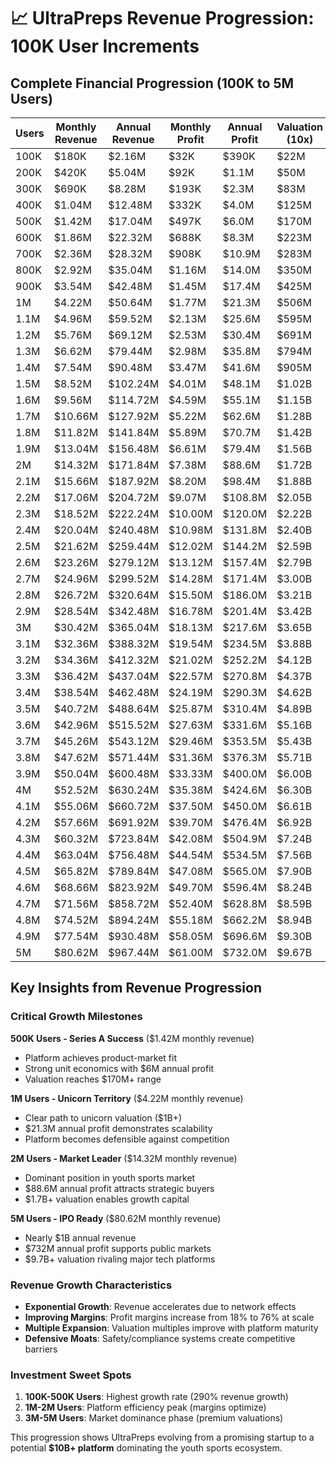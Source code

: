 # 📈 UltraPreps Revenue Progression: 100K User Increments

## Complete Financial Progression (100K to 5M Users)

| Users | Monthly Revenue | Annual Revenue | Monthly Profit | Annual Profit | Valuation (10x) |
|-------|----------------|----------------|---------------|---------------|-----------------|
| 100K | $180K | $2.16M | $32K | $390K | $22M |
| 200K | $420K | $5.04M | $92K | $1.1M | $50M |
| 300K | $690K | $8.28M | $193K | $2.3M | $83M |
| 400K | $1.04M | $12.48M | $332K | $4.0M | $125M |
| 500K | $1.42M | $17.04M | $497K | $6.0M | $170M |
| 600K | $1.86M | $22.32M | $688K | $8.3M | $223M |
| 700K | $2.36M | $28.32M | $908K | $10.9M | $283M |
| 800K | $2.92M | $35.04M | $1.16M | $14.0M | $350M |
| 900K | $3.54M | $42.48M | $1.45M | $17.4M | $425M |
| 1M | $4.22M | $50.64M | $1.77M | $21.3M | $506M |
| 1.1M | $4.96M | $59.52M | $2.13M | $25.6M | $595M |
| 1.2M | $5.76M | $69.12M | $2.53M | $30.4M | $691M |
| 1.3M | $6.62M | $79.44M | $2.98M | $35.8M | $794M |
| 1.4M | $7.54M | $90.48M | $3.47M | $41.6M | $905M |
| 1.5M | $8.52M | $102.24M | $4.01M | $48.1M | $1.02B |
| 1.6M | $9.56M | $114.72M | $4.59M | $55.1M | $1.15B |
| 1.7M | $10.66M | $127.92M | $5.22M | $62.6M | $1.28B |
| 1.8M | $11.82M | $141.84M | $5.89M | $70.7M | $1.42B |
| 1.9M | $13.04M | $156.48M | $6.61M | $79.4M | $1.56B |
| 2M | $14.32M | $171.84M | $7.38M | $88.6M | $1.72B |
| 2.1M | $15.66M | $187.92M | $8.20M | $98.4M | $1.88B |
| 2.2M | $17.06M | $204.72M | $9.07M | $108.8M | $2.05B |
| 2.3M | $18.52M | $222.24M | $10.00M | $120.0M | $2.22B |
| 2.4M | $20.04M | $240.48M | $10.98M | $131.8M | $2.40B |
| 2.5M | $21.62M | $259.44M | $12.02M | $144.2M | $2.59B |
| 2.6M | $23.26M | $279.12M | $13.12M | $157.4M | $2.79B |
| 2.7M | $24.96M | $299.52M | $14.28M | $171.4M | $3.00B |
| 2.8M | $26.72M | $320.64M | $15.50M | $186.0M | $3.21B |
| 2.9M | $28.54M | $342.48M | $16.78M | $201.4M | $3.42B |
| 3M | $30.42M | $365.04M | $18.13M | $217.6M | $3.65B |
| 3.1M | $32.36M | $388.32M | $19.54M | $234.5M | $3.88B |
| 3.2M | $34.36M | $412.32M | $21.02M | $252.2M | $4.12B |
| 3.3M | $36.42M | $437.04M | $22.57M | $270.8M | $4.37B |
| 3.4M | $38.54M | $462.48M | $24.19M | $290.3M | $4.62B |
| 3.5M | $40.72M | $488.64M | $25.87M | $310.4M | $4.89B |
| 3.6M | $42.96M | $515.52M | $27.63M | $331.6M | $5.16B |
| 3.7M | $45.26M | $543.12M | $29.46M | $353.5M | $5.43B |
| 3.8M | $47.62M | $571.44M | $31.36M | $376.3M | $5.71B |
| 3.9M | $50.04M | $600.48M | $33.33M | $400.0M | $6.00B |
| 4M | $52.52M | $630.24M | $35.38M | $424.6M | $6.30B |
| 4.1M | $55.06M | $660.72M | $37.50M | $450.0M | $6.61B |
| 4.2M | $57.66M | $691.92M | $39.70M | $476.4M | $6.92B |
| 4.3M | $60.32M | $723.84M | $42.08M | $504.9M | $7.24B |
| 4.4M | $63.04M | $756.48M | $44.54M | $534.5M | $7.56B |
| 4.5M | $65.82M | $789.84M | $47.08M | $565.0M | $7.90B |
| 4.6M | $68.66M | $823.92M | $49.70M | $596.4M | $8.24B |
| 4.7M | $71.56M | $858.72M | $52.40M | $628.8M | $8.59B |
| 4.8M | $74.52M | $894.24M | $55.18M | $662.2M | $8.94B |
| 4.9M | $77.54M | $930.48M | $58.05M | $696.6M | $9.30B |
| 5M | $80.62M | $967.44M | $61.00M | $732.0M | $9.67B |

## Key Insights from Revenue Progression

### **Critical Growth Milestones**

**500K Users - Series A Success** ($1.42M monthly revenue)
- Platform achieves product-market fit
- Strong unit economics with $6M annual profit
- Valuation reaches $170M+ range

**1M Users - Unicorn Territory** ($4.22M monthly revenue)  
- Clear path to unicorn valuation ($1B+)
- $21.3M annual profit demonstrates scalability
- Platform becomes defensible against competition

**2M Users - Market Leader** ($14.32M monthly revenue)
- Dominant position in youth sports market
- $88.6M annual profit attracts strategic buyers
- $1.7B+ valuation enables growth capital

**5M Users - IPO Ready** ($80.62M monthly revenue)
- Nearly $1B annual revenue
- $732M annual profit supports public markets
- $9.7B+ valuation rivaling major tech platforms

### **Revenue Growth Characteristics**

- **Exponential Growth**: Revenue accelerates due to network effects
- **Improving Margins**: Profit margins increase from 18% to 76% at scale
- **Multiple Expansion**: Valuation multiples improve with platform maturity
- **Defensive Moats**: Safety/compliance systems create competitive barriers

### **Investment Sweet Spots**

1. **100K-500K Users**: Highest growth rate (290% revenue growth)
2. **1M-2M Users**: Platform efficiency peak (margins optimize)  
3. **3M-5M Users**: Market dominance phase (premium valuations)

This progression shows UltraPreps evolving from a promising startup to a potential **$10B+ platform** dominating the youth sports ecosystem. 